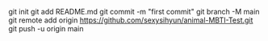 git init
git add README.md
git commit -m "first commit"
git branch -M main
git remote add origin https://github.com/sexysihyun/animal-MBTI-Test.git
git push -u origin main